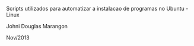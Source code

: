 Scripts utilizados para automatizar a instalacao de programas no Ubuntu - Linux

Johni Douglas Marangon

Nov/2013


